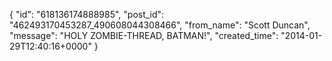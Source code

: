  {
   "id": "618136174888985",
   "post_id": "462493170453287_490608044308466",
   "from_name": "Scott Duncan",
   "message": "HOLY ZOMBIE-THREAD, BATMAN!",
   "created_time": "2014-01-29T12:40:16+0000"
 }
